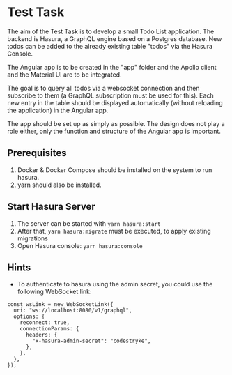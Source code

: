 # Test Task

The aim of the Test Task is to develop a small Todo List application.
The backend is Hasura, a GraphQL engine based on a Postgres database. New todos can be added to the already existing table "todos" via the Hasura Console.

The Angular app is to be created in the "app" folder and the Apollo client and the Material UI are to be integrated.

The goal is to query all todos via a websocket connection and then subscribe to them (a GraphQL subscription must be used for this). Each new entry in the table should be displayed automatically (without reloading the application) in the Angular app.

The app should be set up as simply as possible. The design does not play a role either, only the function and structure of the Angular app is important.

## Prerequisites

1. Docker & Docker Compose should be installed on the system to run hasura.
2. yarn should also be installed.

## Start Hasura Server

1. The server can be started with `yarn hasura:start`
2. After that, `yarn hasura:migrate` must be executed, to apply existing migrations
3. Open Hasura console: `yarn hasura:console`

## Hints

- To authenticate to hasura using the admin secret, you could use the following WebSocket link:

```
const wsLink = new WebSocketLink({
  uri: "ws://localhost:8080/v1/graphql",
  options: {
    reconnect: true,
    connectionParams: {
      headers: {
        "x-hasura-admin-secret": "codestryke",
      },
    },
  },
});
```
